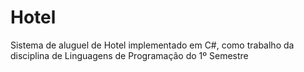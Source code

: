 # Hotel

Sistema de aluguel de Hotel implementado em C#, como trabalho da disciplina de Linguagens de Programação do 1º Semestre
